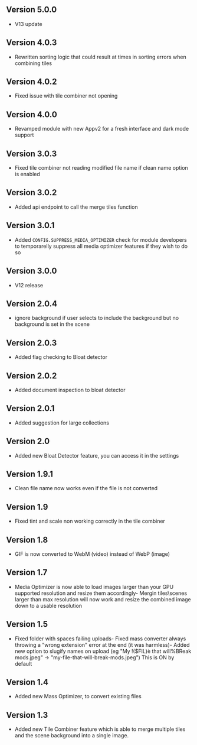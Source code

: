 ## Version 5.0.0
- V13 update

## Version 4.0.3
- Rewritten sorting logic that could result at times in sorting errors when combining tiles

## Version 4.0.2
- Fixed issue with tile combiner not opening 

## Version 4.0.0
- Revamped module with new Appv2 for a fresh interface and dark mode support

## Version 3.0.3
- Fixed tile combiner not reading modified file name if clean name option is enabled

## Version 3.0.2
- Added api endpoint to call the merge tiles function

## Version 3.0.1
- Added `CONFIG.SUPPRESS_MEDIA_OPTIMIZER` check for module developers to temporarelly suppress all media optimizer features if they wish to do so

## Version 3.0.0
- V12 release

## Version 2.0.4
- ignore background if user selects to include the background but no background is set in the scene

## Version 2.0.3
- Added flag checking to Bloat detector

## Version 2.0.2
- Added document inspection to bloat detector

## Version 2.0.1
- Added suggestion for large collections

## Version 2.0
- Added new Bloat Detector feature, you can access it in the settings

## Version 1.9.1
- Clean file name now works even if the file is not converted

## Version 1.9
- Fixed tint and scale non working correctly in the tile combiner

## Version 1.8
- GIF is now converted to WebM (video) instead of WebP (image)

## Version 1.7
- Media Optimizer is now able to load images larger than your GPU supported resolution and resize them accordingly- Mergin tiles\scenes larger than max resolution will now work and resize the combined image down to a usable resolution

## Version 1.5
- Fixed folder with spaces failing uploads- Fixed mass converter always throwing a "wrong extension" error at the end (it was harmless)- Added new option to slugify names on upload (eg "My !($FIL)è that will%BReak mods.jpeg" -> "my-file-that-will-break-mods.jpeg") This is ON by default

## Version 1.4
- Added new Mass Optimizer, to convert existing files

## Version 1.3
- Added new Tile Combiner feature which is able to merge multiple tiles and the scene background into a single image.

